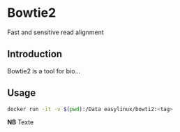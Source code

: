 # Bowtie2

Fast and sensitive read alignment

## Introduction
Bowtie2 is a tool for bio...

## Usage

```bash
docker run -it -v $(pwd):/Data easylinux/bowti2:<tag>
```


**NB**
Texte
